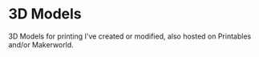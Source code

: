 # 3D Models

3D Models for printing I've created or modified, also hosted on Printables and/or Makerworld.